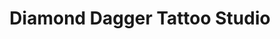 ---
title: "Diamond Dagger Tattoo Studio"
url: /pasadena/diamond-dagger-tattoo-studio/
shop: Tattoo
---